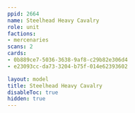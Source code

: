 ```yaml
---
ppid: 2664
name: Steelhead Heavy Cavalry
role: unit
factions:
- mercenaries
scans: 2
cards:
- 0b889ce7-5036-3638-9af8-c29b82e306d4
- e23093cc-da73-3204-b75f-014e62393602

layout: model
title: Steelhead Heavy Cavalry
disableToc: true
hidden: true
---
```

